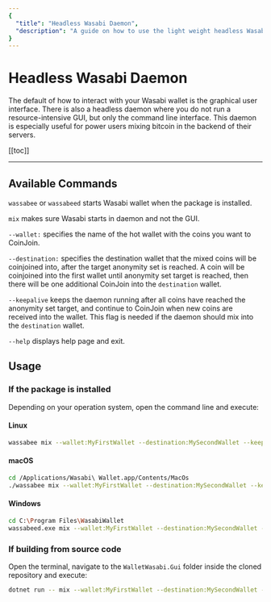 ```yaml
---
{
  "title": "Headless Wasabi Daemon",
  "description": "A guide on how to use the light weight headless Wasabi daemon to mix your coins. This is the Wasabi documentation, an archive of knowledge about the open-source, non-custodial and privacy-focused Bitcoin wallet for desktop."
}
---
```


# Headless Wasabi Daemon
The default of how to interact with your Wasabi wallet is the graphical user interface.
There is also a headless daemon where you do not run a resource-intensive GUI, but only the command line interface.
This daemon is especially useful for power users mixing bitcoin in the backend of their servers. 

[[toc]]

---

## Available Commands

`wassabee` or `wassabeed` starts Wasabi wallet when the package is installed.

`mix` makes sure Wasabi starts in daemon and not the GUI.

`--wallet:` specifies the name of the hot wallet with the coins you want to CoinJoin.

`--destination:` specifies the destination wallet that the mixed coins will be coinjoined into, after the target anonymity set is reached.
A coin will be coinjoined into the first wallet until anonymity set target is reached, then there will be one additional CoinJoin into the `destination` wallet.

`--keepalive` keeps the daemon running after all coins have reached the anonymity set target, and continue to CoinJoin when new coins are received into the wallet.
This flag is needed if the daemon should mix into the `destination` wallet.

`--help` displays help page and exit.


## Usage

### If the package is installed

Depending on your operation system, open the command line and execute:

#### Linux

```bash
wassabee mix --wallet:MyFirstWallet --destination:MySecondWallet --keepalive
```

#### macOS

```bash
cd /Applications/Wasabi\ Wallet.app/Contents/MacOs
./wassabee mix --wallet:MyFirstWallet --destination:MySecondWallet --keepalive
```

#### Windows

```bash
cd C:\Program Files\WasabiWallet
wassabeed.exe mix --wallet:MyFirstWallet --destination:MySecondWallet --keepalive
```

### If building from source code

Open the terminal, navigate to the `WalletWasabi.Gui` folder inside the cloned repository and execute:

```bash
dotnet run -- mix --wallet:MyFirstWallet --destination:MySecondWallet --keepalive
```
